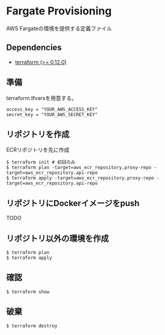 # Fargate Provisioning
AWS Fargateの環境を提供する定義ファイル

## Dependencies
- [terraform (>= 0.12.0)](https://www.terraform.io/)

## 準備
terraform.tfvarsを用意する。
```
access_key = "YOUR_AWS_ACCESS_KEY"
secret_key = "YOUR_AWS_SECRET_KEY"
```

## リポジトリを作成
ECRリポジトリを先に作成
```
$ terraform init # 初回のみ
$ terraform plan -target=aws_ecr_repository.proxy-repo -target=aws_ecr_repository.api-repo
$ terraform apply -target=aws_ecr_repository.proxy-repo -target=aws_ecr_repository.api-repo
```

## リポジトリにDockerイメージをpush
TODO

## リポジトリ以外の環境を作成
```
$ terraform plan
$ terraform apply
```

## 確認
```
$ terraform show
```

## 破棄
```
$ terraform destroy
```
